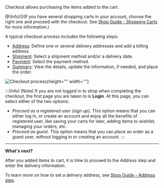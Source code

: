 Checkout allows purchasing the items added to the cart.

@(Info)()(If you have several shopping carts in your account, choose the right one and proceed with the checkout. See [Shop Guide - Shopping Carts](https://documentation.spryker.com/v4/docs/shop-guide-shopping-carts) for more information.)

A typical checkout process includes the following steps:

* [Address](https://documentation.spryker.com/v4/docs/address-step-shop-guide-201911): Define one or several delivery addresses and add a billing address.
* [Shipment](https://documentation.spryker.com/v4/docs/shipment-step-shop-guide-201911): Select a shipment method and/or a delivery date.
* [Payment](https://documentation.spryker.com/v3/docs/payment-step-shop-guide-201911): Select the payment method.
* [Summary](https://documentation.spryker.com/v3/docs/summary-step-shop-guide-201911): View the details, update the information, if needed, and place the order.

![Checkout process](https://spryker.s3.eu-central-1.amazonaws.com/docs/User+Guides/Shop+User+Guides/Checkout/split-delivery-checkout.gif){height="" width=""}

:::(Info) (Note)
If you are not logged in to shop when completing the checkout, the first page you are taken to is **Login**. At this page, you can select either of the two options:

* *Proceed as a registered user (sign up)*. This option means that you can either log in, or create an account and enjoy all the benefits of registered user, like saving your carts for later, adding items to wishilst, managing your orders, etc.
* *Proceed as guest*. This option means that you can place an order as a guest user, without logging in or creating an account.
:::
***
**What's next?**

After you added items to cart, it is time to proceed to the *Address* step and enter the delivery information.

To learn more on how to set a delivery address, see [Shop Guide - Address step](https://documentation.spryker.com/v4/docs/address-step-shop-guide-201911).